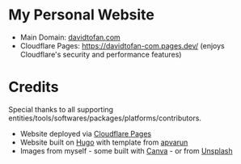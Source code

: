 # My Personal Website

* Main Domain: [davidtofan.com](https://davidtofan.com/)
* Cloudflare Pages: https://davidtofan-com.pages.dev/ (enjoys Cloudflare's security and performance features)

# Credits

Special thanks to all supporting entities/tools/softwares/packages/platforms/contributors.

* Website deployed via [Cloudflare Pages](https://pages.cloudflare.com/)
* Website built on [Hugo](https://gohugo.io/) with template from [apvarun](https://github.com/apvarun/digital-garden-hugo-theme)
* Images from myself - some built with [Canva](https://www.canva.com/) - or from [Unsplash](https://unsplash.com/)
